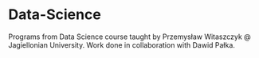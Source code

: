 # Data-Science
Programs from Data Science course taught by Przemysław Witaszczyk @ Jagiellonian University.
Work done in collaboration with Dawid Pałka.
